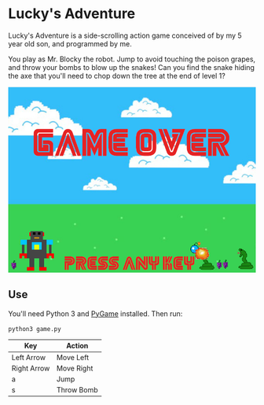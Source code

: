 # Lucky's Adventure

Lucky's Adventure is a side-scrolling action game conceived of by my 5 year old son, and programmed by me.

You play as Mr. Blocky the robot.  Jump to avoid touching the poison grapes, and throw your bombs to blow up the snakes!  Can you find the snake hiding the axe that you'll need to chop down the tree at the end of level 1?

![game_over](https://raw.githubusercontent.com/nickbild/luckys_adventure/master/graphics/game_over.jpg)

## Use

You'll need Python 3 and [PyGame](https://www.pygame.org/news) installed.  Then run:

```
python3 game.py
```

| Key | Action |
| ---- | ----|
| Left Arrow   | Move Left  |
| Right Arrow   | Move Right  |
| a   | Jump  |
| s   | Throw Bomb  |
